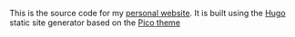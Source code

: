 This is the source code for my [personal website](https://scherbela.com). It is built using the [Hugo](https://gohugo.io/) static site generator based on the [Pico theme](https://github.com/negrel/hugo-theme-pico/)


